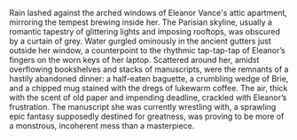 Rain lashed against the arched windows of Eleanor Vance's attic apartment, mirroring the tempest brewing inside her.  The Parisian skyline, usually a romantic tapestry of glittering lights and imposing rooftops, was obscured by a curtain of grey.  Water gurgled ominously in the ancient gutters just outside her window, a counterpoint to the rhythmic tap-tap-tap of Eleanor’s fingers on the worn keys of her laptop.  Scattered around her, amidst overflowing bookshelves and stacks of manuscripts, were the remnants of a hastily abandoned dinner: a half-eaten baguette, a crumbling wedge of Brie, and a chipped mug stained with the dregs of lukewarm coffee. The air, thick with the scent of old paper and impending deadline, crackled with Eleanor’s frustration.  The manuscript she was currently wrestling with, a sprawling epic fantasy supposedly destined for greatness, was proving to be more of a monstrous, incoherent mess than a masterpiece.
